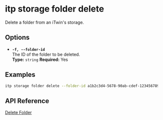 # itp storage folder delete

Delete a folder from an iTwin's storage.

## Options

- **`-f, --folder-id`**  
  The ID of the folder to be deleted.  
  **Type:** `string` **Required:** Yes

## Examples

```bash
itp storage folder delete --folder-id a1b2c3d4-5678-90ab-cdef-1234567890ab
```

## API Reference

[Delete Folder](https://developer.bentley.com/apis/storage/operations/delete-folder/)
